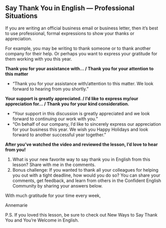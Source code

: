 ## Say Thank You in English — Professional Situations
If you are writing an official business email or business letter, then it’s best to use professional, formal expressions to show your thanks or appreciation.

For example, you may be writing to thank someone or to thank another company for their help. Or perhaps you want to express your gratitude for them working with you this year.

 

**Thank you for your assistance with… / Thank you for your attention to this matter**

- “Thank you for your assistance with/attention to this matter. We look forward to hearing from you shortly.”
 

**Your support is greatly appreciated. / I’d like to express my/our appreciation for… / Thank you for your kind consideration.**

- “Your support in this discussion is greatly appreciated and we look forward to continuing our work with you.”
- “On behalf of our company, I’d like to sincerely express our appreciation for your business this year. We wish you Happy Holidays and look forward to another successful year together.”
 

**After you’ve watched the video and reviewed the lesson, I’d love to hear from you!**

1. What is your new favorite way to say thank you in English from this lesson? Share with me in the comments.
2. Bonus challenge: If you wanted to thank all your colleagues for helping you out with a tight deadline, how would you do so?
You can share your comments, get feedback, and learn from others in the Confident English Community by sharing your answers below.

With much gratitude for your time every week,

Annemarie

 

P.S. If you loved this lesson, be sure to check out New Ways to Say Thank You and You’re Welcome in English.